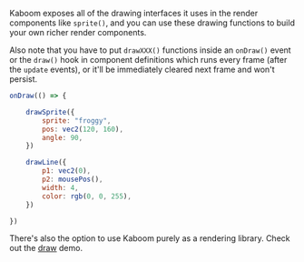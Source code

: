 Kaboom exposes all of the drawing interfaces it uses in the render components like `sprite()`, and you can use these drawing functions to build your own richer render components.

Also note that you have to put `drawXXX()` functions inside an `onDraw()` event or the `draw()` hook in component definitions which runs every frame (after the `update` events), or it'll be immediately cleared next frame and won't persist.

```js
onDraw(() => {

	drawSprite({
		sprite: "froggy",
		pos: vec2(120, 160),
		angle: 90,
	})

	drawLine({
		p1: vec2(0),
		p2: mousePos(),
		width: 4,
		color: rgb(0, 0, 255),
	})

})
```

There's also the option to use Kaboom purely as a rendering library. Check out the [draw](/play?demo=draw) demo.
